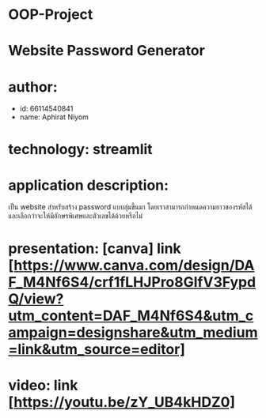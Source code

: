 # OOP-Project

# Website Password Generator
# author: 
  * id: 66114540841
  * name: Aphirat Niyom
# technology: streamlit
# application description: 
เป็น website สำหรับสร้าง password แบบสุ่มขึ้นมา โดยเราสามารถกำหนดความยาวของรหัสได้ และเลือกว่าจะให้มีอักษรพิเศษและตัวเลขได้ด้วยหรือไม่
# presentation: [canva] link [https://www.canva.com/design/DAF_M4Nf6S4/crf1fLHJPro8GlfV3FypdQ/view?utm_content=DAF_M4Nf6S4&utm_campaign=designshare&utm_medium=link&utm_source=editor]
# video: link [https://youtu.be/zY_UB4kHDZ0]
  
